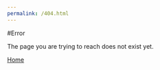 ```yaml
---
permalink: /404.html
---
```


#Error

The page you are trying to reach does not exist yet.

[Home](https://jameslafritz.github.io/)
